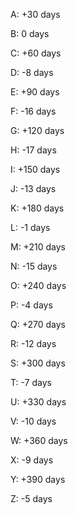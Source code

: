 A: +30 days 

B: 0 days 

C: +60 days 

D: -8 days 

E: +90 days 

F: -16 days 

G: +120 days 

H: -17 days 

I: +150 days 

J: -13 days 

K: +180 days 

L: -1 days 

M: +210 days 

N: -15 days 

O: +240 days

P: -4 days

Q: +270 days

R: -12 days

S: +300 days

T: -7 days

U: +330 days

V: -10 days

W: +360 days

X: -9 days

Y: +390 days

Z: -5 days

